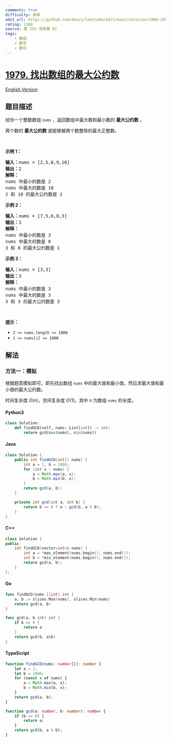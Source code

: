```yaml
---
comments: true
difficulty: 简单
edit_url: https://github.com/doocs/leetcode/edit/main/solution/1900-1999/1979.Find%20Greatest%20Common%20Divisor%20of%20Array/README.md
rating: 1184
source: 第 255 场周赛 Q1
tags:
    - 数组
    - 数学
    - 数论
---
```


<!-- problem:start -->

# [1979. 找出数组的最大公约数](https://leetcode.cn/problems/find-greatest-common-divisor-of-array)

[English Version](/solution/1900-1999/1979.Find%20Greatest%20Common%20Divisor%20of%20Array/README_EN.md)

## 题目描述

<!-- description:start -->

<p>给你一个整数数组 <code>nums</code> ，返回数组中最大数和最小数的 <strong>最大公约数</strong> 。</p>

<p>两个数的&nbsp;<strong>最大公约数</strong> 是能够被两个数整除的最大正整数。</p>

<p>&nbsp;</p>

<p><strong>示例 1：</strong></p>

<pre><strong>输入：</strong>nums = [2,5,6,9,10]
<strong>输出：</strong>2
<strong>解释：</strong>
nums 中最小的数是 2
nums 中最大的数是 10
2 和 10 的最大公约数是 2
</pre>

<p><strong>示例 2：</strong></p>

<pre><strong>输入：</strong>nums = [7,5,6,8,3]
<strong>输出：</strong>1
<strong>解释：</strong>
nums 中最小的数是 3
nums 中最大的数是 8
3 和 8 的最大公约数是 1
</pre>

<p><strong>示例 3：</strong></p>

<pre><strong>输入：</strong>nums = [3,3]
<strong>输出：</strong>3
<strong>解释：</strong>
nums 中最小的数是 3
nums 中最大的数是 3
3 和 3 的最大公约数是 3
</pre>

<p>&nbsp;</p>

<p><strong>提示：</strong></p>

<ul>
	<li><code>2 &lt;= nums.length &lt;= 1000</code></li>
	<li><code>1 &lt;= nums[i] &lt;= 1000</code></li>
</ul>

<!-- description:end -->

## 解法

<!-- solution:start -->

### 方法一：模拟

根据题意模拟即可，即先找出数组 `nums` 中的最大值和最小值，然后求最大值和最小值的最大公约数。

时间复杂度 $O(n)$，空间复杂度 $O(1)$。其中 $n$ 为数组 `nums` 的长度。

<!-- tabs:start -->

#### Python3

```python
class Solution:
    def findGCD(self, nums: List[int]) -> int:
        return gcd(max(nums), min(nums))
```

#### Java

```java
class Solution {
    public int findGCD(int[] nums) {
        int a = 1, b = 1000;
        for (int x : nums) {
            a = Math.max(a, x);
            b = Math.min(b, x);
        }
        return gcd(a, b);
    }

    private int gcd(int a, int b) {
        return b == 0 ? a : gcd(b, a % b);
    }
}
```

#### C++

```cpp
class Solution {
public:
    int findGCD(vector<int>& nums) {
        int a = *max_element(nums.begin(), nums.end());
        int b = *min_element(nums.begin(), nums.end());
        return gcd(a, b);
    }
};
```

#### Go

```go
func findGCD(nums []int) int {
	a, b := slices.Max(nums), slices.Min(nums)
	return gcd(a, b)
}

func gcd(a, b int) int {
	if b == 0 {
		return a
	}
	return gcd(b, a%b)
}
```

#### TypeScript

```ts
function findGCD(nums: number[]): number {
    let a = 1;
    let b = 1000;
    for (const x of nums) {
        a = Math.max(a, x);
        b = Math.min(b, x);
    }
    return gcd(a, b);
}

function gcd(a: number, b: number): number {
    if (b == 0) {
        return a;
    }
    return gcd(b, a % b);
}
```

<!-- tabs:end -->

<!-- solution:end -->

<!-- problem:end -->
